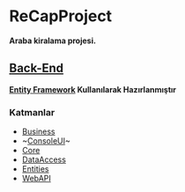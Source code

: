 # ReCapProject

**Araba kiralama projesi.**

## [Back-End](https://github.com/HuseyinOzlu/ReCapProject)

**[Entity Framework](https://docs.microsoft.com/tr-tr/ef/core/get-started) Kullanılarak Hazırlanmıştır**

### Katmanlar
- [Business](https://github.com/HuseyinOzlu/ReCapProject/tree/master/Business)  
- ~[ConsoleUI](https://github.com/HuseyinOzlu/ReCapProject/tree/master/ConsoleUI)~ 
- [Core](https://github.com/HuseyinOzlu/ReCapProject/tree/master/Core)  
- [DataAccess](https://github.com/HuseyinOzlu/ReCapProject/tree/master/DataAccess) 
- [Entities](https://github.com/HuseyinOzlu/ReCapProject/tree/master/Entities) 
- [WebAPI](https://github.com/HuseyinOzlu/ReCapProject/tree/master/WebAPI)
